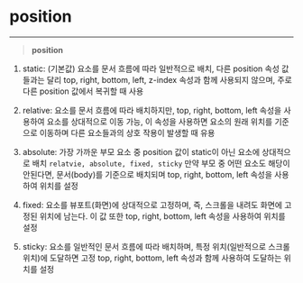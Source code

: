 # position

<hr/>

> **position**

1. static: (기본값)
   요소를 문서 흐름에 따라 일반적으로 배치, 다른 position 속성 값들과는 달리 top, right, bottom, left, z-index 속성과 함께 사용되지 않으며, 주로 다른 position 값에서 복귀할 때 사용

2. relative:
   요소를 문서 흐름에 따라 배치하지만, top, right, bottom, left 속성을 사용하여 요소를 상대적으로 이동 가능, 이 속성을 사용하면 요소의 원래 위치를 기준으로 이동하며 다른 요소들과의 상호 작용이 발생할 때 유용

3. absolute: 가장 가까운 부모 요소 중 position 값이 static이 아닌 요소에 상대적으로 배치 `relatvie, absolute, fixed, sticky` 만약 부모 중 어떤 요소도 해당이 안된다면, 문서(body)를 기준으로 배치되며 top, right, bottom, left 속성을 사용하여 위치를 설정

4. fixed: 요소를 뷰포트(화면)에 상대적으로 고정하며, 즉, 스크롤을 내려도 화면에 고정된 위치에 남는다. 이 값 또한 top, right, bottom, left 속성을 사용하여 위치를 설정

5. sticky: 요소를 일반적인 문서 흐름에 따라 배치하며, 특정 위치(일반적으로 스크롤 위치)에 도달하면 고정 top, right, bottom, left 속성과 함께 사용하여 도달하는 위치를 설정
